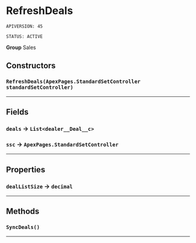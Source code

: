 # RefreshDeals

`APIVERSION: 45`

`STATUS: ACTIVE`



**Group** Sales

## Constructors
### `RefreshDeals(ApexPages.StandardSetController standardSetController)`
---
## Fields

### `deals` → `List<dealer__Deal__c>`


### `ssc` → `ApexPages.StandardSetController`


---
## Properties

### `dealListSize` → `decimal`


---
## Methods
### `SyncDeals()`
---
